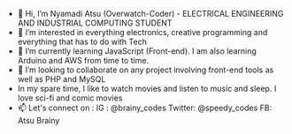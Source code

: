 - 👋 Hi, I’m Nyamadi Atsu (Overwatch-Coder) - ELECTRICAL ENGINEERING AND INDUSTRIAL COMPUTING STUDENT
- 👀 I’m interested in everything electronics, creative programming
     and everything that has to do with Tech 
- 🌱 I’m currently learning JavaScript (Front-end). 
     I am also learning Arduino and AWS from time to time.
- 💞️ I’m looking to collaborate on any project involving front-end tools as well as PHP and MySQL
- In my spare time, I like to watch movies and listen to music and sleep. I love sci-fi and comic movies
- 📫 Let's connect on :
     IG : @brainy_codes
     Twitter: @speedy_codes
     FB: Atsu Brainy

<!---
overwatch-coder/overwatch-coder is a ✨ special ✨ repository because its `README.md` (this file) appears on your GitHub profile.
You can click the Preview link to take a look at your changes.
--->
